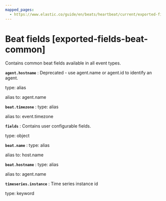 ```yaml
---
mapped_pages:
  - https://www.elastic.co/guide/en/beats/heartbeat/current/exported-fields-beat-common.html
---
```


# Beat fields [exported-fields-beat-common]

Contains common beat fields available in all event types.


**`agent.hostname`**
:   Deprecated - use agent.name or agent.id to identify an agent.

type: alias

alias to: agent.name


**`beat.timezone`**
:   type: alias

alias to: event.timezone


**`fields`**
:   Contains user configurable fields.

type: object


**`beat.name`**
:   type: alias

alias to: host.name


**`beat.hostname`**
:   type: alias

alias to: agent.name


**`timeseries.instance`**
:   Time series instance id

type: keyword


